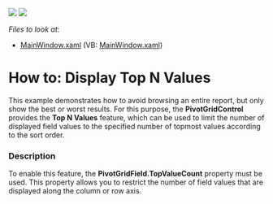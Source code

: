 <!-- default badges list -->
[![](https://img.shields.io/badge/Open_in_DevExpress_Support_Center-FF7200?style=flat-square&logo=DevExpress&logoColor=white)](https://supportcenter.devexpress.com/ticket/details/E2142)
[![](https://img.shields.io/badge/📖_How_to_use_DevExpress_Examples-e9f6fc?style=flat-square)](https://docs.devexpress.com/GeneralInformation/403183)
<!-- default badges end -->
<!-- default file list -->
*Files to look at*:

* [MainWindow.xaml](./CS/DisplayTopNValues/MainWindow.xaml) (VB: [MainWindow.xaml](./VB/DisplayTopNValues/MainWindow.xaml))
<!-- default file list end -->
# How to: Display Top N Values


<p>This example demonstrates how to avoid browsing an entire report, but only show the best or worst results. For this purpose, the <strong>PivotGridControl</strong> provides the <strong>Top N Values</strong> feature, which can be used to limit the number of displayed field values to the specified number of topmost values according to the sort order.</p>


<h3>Description</h3>

<p>To enable this feature, the <strong>PivotGridField.TopValueCount</strong> property must be used. This property allows you to restrict the number of field values that are displayed along the column or row axis.</p>

<br/>


